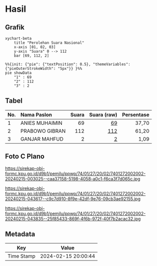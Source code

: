 # Hasil

## Grafik

```mermaid
xychart-beta
    title "Perolehan Suara Nasional"
    x-axis [01, 02, 03]
    y-axis "Suara" 0 --> 112
    bar [69, 112, 2]
```

```mermaid
%%{init: {"pie": {"textPosition": 0.5}, "themeVariables": {"pieOuterStrokeWidth": "5px"}} }%%
pie showData
    "1" : 69
    "2" : 112
    "3" : 2
```

## Tabel

| No. | Nama Paslon    | Suara | Suara (raw) | Persentase |
|:--- |:-------------- | -----:| -----------:| ----------:|
| 1   | ANIES MUHAIMIN | 69    | [69][p-1]   | 37,70      |
| 2   | PRABOWO GIBRAN | 112   | [112][p-2]  | 61,20      |
| 3   | GANJAR MAHFUD  | 2     | [2][p-3]    | 1,09       |


[p-1]: https://github.com/gigit-pemilu/pemilu-2024/blob/main/pilpres/hitung-suara/sub/74-sulawesi-tenggara/sub/01-kolaka/sub/27-iwoimendaa/sub/2002-ladahai/sub/002-tps/sub/paslon-1.txt
[p-2]: https://github.com/gigit-pemilu/pemilu-2024/blob/main/pilpres/hitung-suara/sub/74-sulawesi-tenggara/sub/01-kolaka/sub/27-iwoimendaa/sub/2002-ladahai/sub/002-tps/sub/paslon-2.txt
[p-3]: https://github.com/gigit-pemilu/pemilu-2024/blob/main/pilpres/hitung-suara/sub/74-sulawesi-tenggara/sub/01-kolaka/sub/27-iwoimendaa/sub/2002-ladahai/sub/002-tps/sub/paslon-3.txt

## Foto C Plano

https://sirekap-obj-formc.kpu.go.id/d9b1/pemilu/ppwp/74/01/27/20/02/7401272002002-20240215-003025--caa37158-5198-4058-a0c1-f6ca3f7d065c.jpg

https://sirekap-obj-formc.kpu.go.id/d9b1/pemilu/ppwp/74/01/27/20/02/7401272002002-20240215-043617--c9c7d910-8f9e-42df-9e76-09cb3ae92155.jpg

https://sirekap-obj-formc.kpu.go.id/d9b1/pemilu/ppwp/74/01/27/20/02/7401272002002-20240215-043835--25f85433-869f-4f6b-972f-40f7b2acac32.jpg


## Metadata

| Key        | Value               |
| ---------- | ------------------- |
| Time Stamp | 2024-02-15 20:00:44 |



